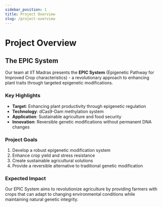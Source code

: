 ```yaml
---
sidebar_position: 1
title: Project Overview
slug: /project-overview
---
```


# Project Overview

## The EPIC System

Our team at IIT Madras presents the **EPIC System** (Epigenetic Pathway for Improved Crop characteristics) - a revolutionary approach to enhancing plant traits through targeted epigenetic modifications.

### Key Highlights

- **Target**: Enhancing plant productivity through epigenetic regulation
- **Technology**: dCas9-Dam methylation system
- **Application**: Sustainable agriculture and food security
- **Innovation**: Reversible genetic modifications without permanent DNA changes

### Project Goals

1. Develop a robust epigenetic modification system
2. Enhance crop yield and stress resistance
3. Create sustainable agricultural solutions
4. Provide a reversible alternative to traditional genetic modification

### Expected Impact

Our EPIC System aims to revolutionize agriculture by providing farmers with crops that can adapt to changing environmental conditions while maintaining natural genetic integrity.